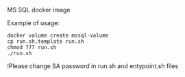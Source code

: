 MS SQL docker image

Example of usage:

```
docker volume create mssql-volume
cp run.sh.template run.sh
chmod 777 run.sh
./run.sh
```

!Please change SA password in run.sh and entypoint.sh files